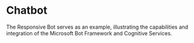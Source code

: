 # Chatbot
The Responsive Bot serves as an example, illustrating the capabilities and integration of the Microsoft Bot Framework and Cognitive Services.
